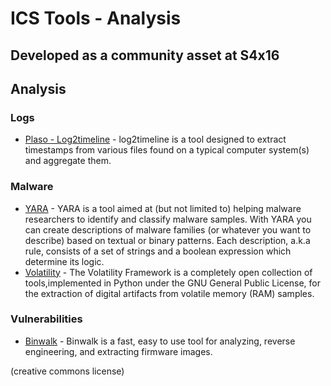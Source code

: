 # ICS Tools - Analysis
## Developed as a community asset at S4x16

## Analysis
### Logs
* [Plaso - Log2timeline](https://github.com/log2timeline/plaso/wiki) - log2timeline is a tool designed to extract timestamps from various files found on a typical computer system(s) and aggregate them.

### Malware
* [YARA](https://plusvic.github.io/yara/) - YARA is a tool aimed at (but not limited to) helping malware researchers to identify and classify malware samples. With YARA you can create descriptions of malware families (or whatever you want to describe) based on textual or binary patterns. Each description, a.k.a rule, consists of a set of strings and a boolean expression which determine its logic.
* [Volatility](https://github.com/volatilityfoundation/volatility) - The Volatility Framework is a completely open collection of tools,implemented in Python under the GNU General Public License, for the extraction of digital artifacts from volatile memory (RAM) samples.

### Vulnerabilities
* [Binwalk](https://github.com/devttys0/binwalk) - Binwalk is a fast, easy to use tool for analyzing, reverse engineering, and extracting firmware images.

(creative commons license)

